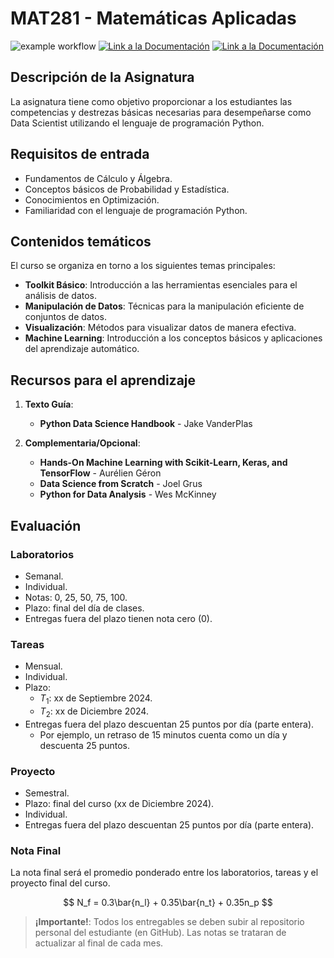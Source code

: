 # MAT281 - Matemáticas Aplicadas

![example workflow](https://github.com/fralfaro/MAT281_2024/actions/workflows/documentation.yml/badge.svg)
<a href="https://fralfaro.github.io/MAT281_2024/"><img alt="Link a la Documentación" src="https://img.shields.io/badge/docs-link-brightgreen"></a>
<a href=""><img alt="Link a la Documentación" src="https://img.shields.io/badge/notas-link-brightgreen"></a>


## Descripción de la Asignatura

La asignatura tiene como objetivo proporcionar a
los estudiantes las competencias y destrezas básicas necesarias
para desempeñarse como Data Scientist utilizando el lenguaje de 
programación Python.

## Requisitos de entrada

* Fundamentos de Cálculo y Álgebra.
* Conceptos básicos de Probabilidad y Estadística.
* Conocimientos en Optimización.
* Familiaridad con el lenguaje de programación Python.

## Contenidos temáticos

El curso se organiza en torno a los siguientes temas principales:

* **Toolkit Básico**: Introducción a las herramientas esenciales para el análisis de datos.
* **Manipulación de Datos**: Técnicas para la manipulación eficiente de conjuntos de datos.
* **Visualización**: Métodos para visualizar datos de manera efectiva.
* **Machine Learning**: Introducción a los conceptos básicos y aplicaciones del aprendizaje automático.

## Recursos para el aprendizaje

1. **Texto Guía**:  
   * **Python Data Science Handbook** - Jake VanderPlas

2. **Complementaria/Opcional**:  
   * **Hands-On Machine Learning with Scikit-Learn, Keras, and TensorFlow** - Aurélien Géron
   * **Data Science from Scratch** - Joel Grus
   * **Python for Data Analysis** - Wes McKinney


## Evaluación

### Laboratorios 
- Semanal.
- Individual.
- Notas: 0, 25, 50, 75, 100.
- Plazo: final del día de clases.
- Entregas fuera del plazo tienen nota cero (0).  
    

### Tareas 
- Mensual.
- Individual.
- Plazo:
  - $T_1$: xx de Septiembre 2024.
  - $T_2$: xx de Diciembre 2024.
- Entregas fuera del plazo descuentan 25 puntos por día (parte entera). 
    - Por ejemplo, un retraso de 15 minutos cuenta como un día y descuenta 25 puntos.  
      

### Proyecto 
- Semestral.
- Plazo: final del curso (xx de Diciembre 2024).
- Individual.
- Entregas fuera del plazo descuentan 25 puntos por día (parte entera).  

### Nota Final

La nota final será el promedio ponderado
entre los laboratorios, tareas y el proyecto final del curso.

$$
N_f = 0.3\bar{n_l} + 0.35\bar{n_t} + 0.35n_p
$$

> **¡Importante!**: Todos los entregables se
> deben subir al repositorio personal del estudiante
> (en GitHub). Las notas se trataran de actualizar al final de cada mes.

